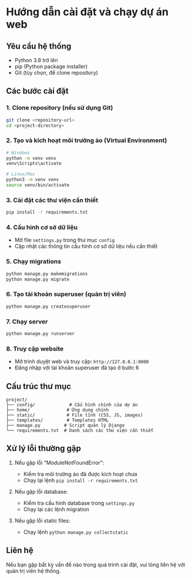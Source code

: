 # Hướng dẫn cài đặt và chạy dự án web

## Yêu cầu hệ thống
- Python 3.8 trở lên
- pip (Python package installer)
- Git (tùy chọn, để clone repository)

## Các bước cài đặt

### 1. Clone repository (nếu sử dụng Git)
```bash
git clone <repository-url>
cd <project-directory>
```

### 2. Tạo và kích hoạt môi trường ảo (Virtual Environment)
```bash
# Windows
python -m venv venv
venv\Scripts\activate

# Linux/Mac
python3 -m venv venv
source venv/bin/activate
```

### 3. Cài đặt các thư viện cần thiết
```bash
pip install -r requirements.txt
```

### 4. Cấu hình cơ sở dữ liệu
- Mở file `settings.py` trong thư mục `config`
- Cập nhật các thông tin cấu hình cơ sở dữ liệu nếu cần thiết

### 5. Chạy migrations
```bash
python manage.py makemigrations
python manage.py migrate
```

### 6. Tạo tài khoản superuser (quản trị viên)
```bash
python manage.py createsuperuser
```

### 7. Chạy server
```bash
python manage.py runserver
```

### 8. Truy cập website
- Mở trình duyệt web và truy cập: `http://127.0.0.1:8000`
- Đăng nhập với tài khoản superuser đã tạo ở bước 6

## Cấu trúc thư mục
```
project/
├── config/             # Cấu hình chính của dự án
├── home/              # Ứng dụng chính
├── static/            # File tĩnh (CSS, JS, images)
├── templates/         # Templates HTML
├── manage.py         # Script quản lý Django
└── requirements.txt  # Danh sách các thư viện cần thiết
```

## Xử lý lỗi thường gặp
1. Nếu gặp lỗi "ModuleNotFoundError":
   - Kiểm tra môi trường ảo đã được kích hoạt chưa
   - Chạy lại lệnh `pip install -r requirements.txt`

2. Nếu gặp lỗi database:
   - Kiểm tra cấu hình database trong `settings.py`
   - Chạy lại các lệnh migration

3. Nếu gặp lỗi static files:
   - Chạy lệnh `python manage.py collectstatic`

## Liên hệ
Nếu bạn gặp bất kỳ vấn đề nào trong quá trình cài đặt, vui lòng liên hệ với quản trị viên hệ thống. 